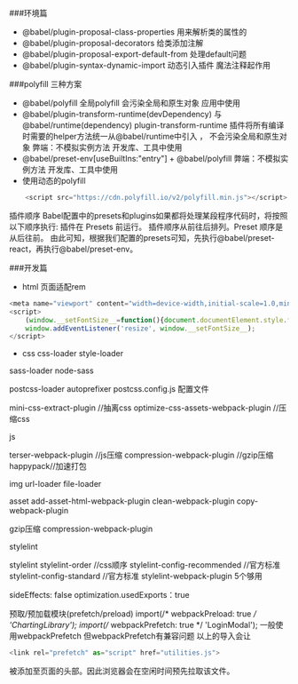 ###环境篇

* @babel/plugin-proposal-class-properties 用来解析类的属性的
* @babel/plugin-proposal-decorators 给类添加注解
* @babel/plugin-proposal-export-default-from 处理default问题
* @babel/plugin-syntax-dynamic-import 动态引入插件 魔法注释起作用

###polyfill 三种方案
* @babel/polyfill  全局polyfill 会污染全局和原生对象   应用中使用
* @babel/plugin-transform-runtime(devDependency) 与 @babel/runtime(dependency)
   plugin-transform-runtime 插件将所有编译时需要的helper方法统一从@babel/runtime中引入 ，
   不会污染全局和原生对象 弊端：不模拟实例方法 开发库、工具中使用
* @babel/preset-env[useBuiltIns:"entry"] + @babel/polyfill 弊端：不模拟实例方法 开发库、工具中使用
* 使用动态的polyfill 
```js
    <script src="https://cdn.polyfill.io/v2/polyfill.min.js"></script>
```

插件顺序
Babel配置中的presets和plugins如果都将处理某段程序代码时，将按照以下顺序执行:
插件在 Presets 前运行。 插件顺序从前往后排列。Preset 顺序是从后往前。
由此可知，根据我们配置的presets可知，先执行@babel/preset-react，再执行@babel/preset-env。

###开发篇



* html 页面适配rem

```js
<meta name="viewport" content="width=device-width,initial-scale=1.0,minimum-scale=1.0,maximum-scale=1,user-scalable=no"/>
<script>
    (window.__setFontSize__=function(){document.documentElement.style.fontSize = Math.min(640, Math.max(document.documentElement.clientWidth, 320)) / 320 * 14 + 'px'})()
    window.addEventListener('resize', window.__setFontSize__);
</script>
```

* css
css-loader
style-loader

sass-loader
node-sass

postcss-loader
autoprefixer
postcss.config.js 配置文件

mini-css-extract-plugin //抽离css
optimize-css-assets-webpack-plugin //压缩css

js

terser-webpack-plugin //js压缩
compression-webpack-plugin //gzip压缩
happypack//加速打包

img
url-loader
file-loader

asset 
add-asset-html-webpack-plugin
clean-webpack-plugin
copy-webpack-plugin

gzip压缩
compression-webpack-plugin


stylelint

stylelint
stylelint-order //css顺序
stylelint-config-recommended //官方标准 
stylelint-config-standard //官方标准
stylelint-webpack-plugin
5个够用


sideEffects: false
optimization.usedExports：true


预取/预加载模块(prefetch/preload) 
import(/* webpackPreload: true */ 'ChartingLibrary');
import(/* webpackPrefetch: true */ 'LoginModal');
一般使用webpackPrefetch 但webpackPrefetch有兼容问题
以上的导入会让
```js
<link rel="prefetch" as="script" href="utilities.js">
```
被添加至页面的头部。因此浏览器会在空闲时间预先拉取该文件。